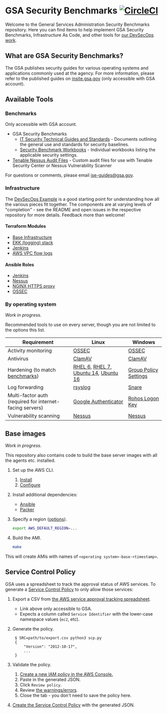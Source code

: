 # GSA Security Benchmarks [![CircleCI](https://circleci.com/gh/GSA/security-benchmarks.svg?style=svg)](https://circleci.com/gh/GSA/security-benchmarks)

Welcome to the General Services Administration Security Benchmarks repository. Here you can find items to help implement GSA Security Benchmarks, Infrastructure As Code, and other tools for [our DevSecOps work](https://tech.gsa.gov/guides/dev_sec_ops_guide/).

## What are GSA Security Benchmarks?

The GSA publishes security guides for various operating systems and applications commonly used at the agency. For more information, please refer to the published guides on [insite.gsa.gov](https://insite.gsa.gov/portal/content/627210) (only accessible with GSA account).

## Available Tools

### Benchmarks

Only accessible with GSA account.

* GSA Security Benchmarks
    * [IT Security Technical Guides and Standards](https://insite.gsa.gov/portal/content/627210) - Documents outlining the general use and standards for security baselines.
    * [Security Benchmark Workbooks](https://drive.google.com/drive/folders/0BwLUd26GHbxibTFROVdoSk1RNUE) - Individual workbooks listing the applicable security settings.
* [Tenable Nessus Audit Files](https://drive.google.com/drive/folders/0BwLUd26GHbxiT1hMVUtRTGNKZjg) - Custom audit files for use with Tenable Security Center or Nessus Vulnerability Scanner

For questions or comments, please email [ise-guides@gsa.gov](mailto:ise-guides@gsa.gov).

### Infrastructure

The [DevSecOps Example](https://github.com/GSA/devsecops-example) is a good starting point for understanding how all the various pieces fit together. The components are at varying levels of "completion" - see the README and open issues in the respective repository for more details. Feedback more than welcome!

#### Terraform Modules

* [Base Infrastructure](https://github.com/GSA/DevSecOps)
* [EKK (logging) stack](https://github.com/GSA/devsecops-ekk-stack)
* [Jenkins](https://github.com/GSA/jenkins-deploy)
* [AWS VPC flow logs](https://github.com/GSA/terraform-vpc-flow-log)

#### Ansible Roles

* [Jenkins](https://github.com/GSA/jenkins-deploy)
* [Nessus](https://github.helix.gsa.gov/GSASecOps/ansible-nessus-agent)
* [NGINX HTTPS proxy](https://github.com/GSA/ansible-https-proxy)
* [OSSEC][OSSEC]

### By operating system

 _Work in progress._

Recommended tools to use on every server, though you are not limited to the options this list.

Requirement | Linux | Windows
--- | --- | ---
Activity monitoring | [OSSEC][OSSEC] | [OSSEC][OSSEC]
Antivirus | [ClamAV][ClamAV] | [ClamAV][ClamAV]
Hardening (to match [benchmarks](#benchmarks)) | [RHEL 6][RHEL 6], [RHEL 7][RHEL 7], [Ubuntu 14][Ubuntu 14], [Ubuntu 16][Ubuntu 16] | [Group Policy Settings][GPOs]
Log forwarding | [rsyslog](http://www.rsyslog.com/) | [Snare][Snare]
Multi-factor auth (required for internet-facing servers) | [Google Authenticator][GAuth] | [Rohos Logon Key][Rohos]
Vulnerability scanning | [Nessus][Nessus Linux] | [Nessus][Nessus Win]

## Base images

_Work in progress._

This repository also contains code to build the base server images with all the agents etc. installed.

1. Set up the AWS CLI.
    1. [Install](https://docs.aws.amazon.com/cli/latest/userguide/installing.html)
    1. [Configure](https://docs.aws.amazon.com/cli/latest/userguide/cli-chap-getting-started.html)
1. Install additional dependencies:
    * [Ansible](https://docs.ansible.com/ansible/latest/intro_installation.html)
    * [Packer](https://www.packer.io/)
1. Specify a region ([options](https://docs.aws.amazon.com/AWSEC2/latest/UserGuide/using-regions-availability-zones.html#concepts-available-regions)).

    ```sh
    export AWS_DEFAULT_REGION=...
    ```

1. Build the AMI.

    ```sh
    make
    ```

This will create AMIs with names of `<operating system>-base-<timestamp>`.

## Service Control Policy

GSA uses a spreadsheet to track the approval status of AWS services. To generate a [Service Control Policy](https://docs.aws.amazon.com/organizations/latest/userguide/orgs_manage_policies_scp.html) to only allow those services:

1. Export a CSV from [the AWS service approval tracking spreadsheet](https://docs.google.com/spreadsheets/d/1kJrPqu10x80LaGQ_oXFDuoPkBdnaXrXTQVF_uJ14-ok/edit#gid=0).
    * Link above only accessible to GSA.
    * Expects a column called `Service Identifier` with the lower-case namespace values (`ec2`, etc).
1. Generate the policy.

        $ SRC=path/to/export.csv python3 scp.py
        {
            "Version": "2012-10-17",
            ...
        }

1. Validate the policy.
    1. [Create a new IAM policy in the AWS Console.](https://console.aws.amazon.com/iam/home#/policies$new?step=edit)
    1. Paste in the generated JSON.
    1. Click `Review policy`.
    1. Review [the warnings/errors](https://docs.aws.amazon.com/IAM/latest/UserGuide/troubleshoot_policies.html#troubleshoot_policies-unrecognized-visual).
    1. Close the tab - you don't need to save the policy here.
1. [Create the Service Control Policy](https://docs.aws.amazon.com/organizations/latest/userguide/orgs_manage_policies_scp.html#create_policy) with the generated JSON.

<!-- reference-style links, to de-duplicate URLs and keep the table above readable -->

[ClamAV]: https://www.clamav.net/
[GAuth]: https://github.com/GSA/d2d/blob/master/docs/linux_mfa_setup.md
[Nessus Linux]: https://drive.google.com/open?id=0B726fftFCN-oemFRazdnM3FITE0
[Nessus Win]: https://drive.google.com/open?id=0B726fftFCN-oQUtGWWE3SENBYjg
[OSSEC]: https://github.helix.gsa.gov/GSASecOps/ansible-ossec-agent
[RHEL 6]: https://github.com/GSA/ansible-os-rhel-6
[RHEL 7]: https://github.com/GSA/ansible-os-rhel-7
[Rohos]: https://github.com/GSA/d2d/blob/master/docs/windows_mfa_setup.md
[Snare]: https://www.intersectalliance.com/our-product/snare-agent/
[Ubuntu 14]: https://github.com/GSA/ansible-os-ubuntu-14
[Ubuntu 16]: https://github.com/GSA/ansible-os-ubuntu-16
[GPOs]: https://github.com/GSA/ISE-Security-Benchmark-GPOs
